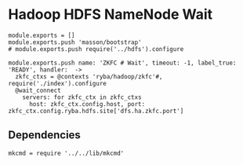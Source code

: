 
# Hadoop HDFS NameNode Wait

    module.exports = []
    module.exports.push 'masson/bootstrap'
    # module.exports.push require('../hdfs').configure

    module.exports.push name: 'ZKFC # Wait', timeout: -1, label_true: 'READY', handler:  ->
      zkfc_ctxs = @contexts 'ryba/hadoop/zkfc'#, require('./index').configure
      @wait_connect
        servers: for zkfc_ctx in zkfc_ctxs
          host: zkfc_ctx.config.host, port: zkfc_ctx.config.ryba.hdfs.site['dfs.ha.zkfc.port']

## Dependencies

    mkcmd = require '../../lib/mkcmd'
